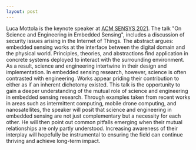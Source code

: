 ```yaml
---
layout: post
---
```


Luca Mottola is the keynote speaker at 
[ACM SENSYS 2021](http://sensys.acm.org/2021/keynote/). The talk "On Science and Engineering in Embedded Sensing",
includes a discussion of security issues arising in the Internet of
Things. The abstract argues: embedded sensing works at the interface
between the digital domain and the physical world. Principles,
theories, and abstractions find application in concrete systems
deployed to interact with the surrounding environment. As a result,
science and engineering intertwine in their design and
implementation. In embedded sensing research, however, science is
often contrasted with engineering. Works appear priding their
contribution to either as if an inherent dichotomy existed. This talk
is the opportunity to gain a deeper understanding of the mutual role
of science and engineering in embedded sensing research. Through
examples taken from recent works in areas such as intermittent
computing, mobile drone computing, and nanosatellites, the speaker will posit that science and engineering in embedded sensing are not just complementary but a necessity for each other. He will then point out common pitfalls emerging when their mutual relationships are only partly understood. Increasing awareness of their interplay will hopefully be instrumental to ensuring the field can continue thriving and achieve long-term impact.

